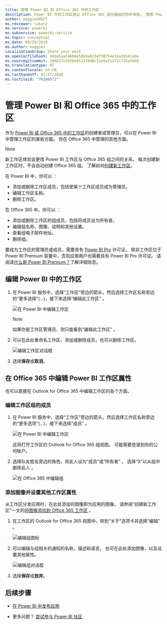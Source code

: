 ```yaml
---
title: 管理 Power BI 和 Office 365 中的工作区
description: Power BI 中的工作区是以 Office 365 组为基础的协作体验。 管理 Power BI 和 Office 365 中的工作区。
author: maggiesMSFT
ms.reviewer: lukasz
ms.service: powerbi
ms.subservice: powerbi-service
ms.topic: conceptual
ms.date: 09/26/2019
ms.author: maggies
LocalizationGroup: Share your work
ms.openlocfilehash: d4be5aa246b6e58b9a6234f30754e16a39341abe
ms.sourcegitcommit: 3d6b27e3936e451339d8c11e9af1a72c725a5668
ms.translationtype: HT
ms.contentlocale: zh-CN
ms.lasthandoff: 01/17/2020
ms.locfileid: "76160572"
---
```

# <a name="manage-your-workspace-in-power-bi-and-office-365"></a>管理 Power BI 和 Office 365 中的工作区

作为 [Power BI 或 Office 365 中的工作区](service-create-distribute-apps.md)的创建者或管理员，可以在 Power BI 中管理工作区的某些方面。 你在 Office 365 中管理的其他方面。

> [!NOTE]
> 新工作区体验会更改 Power BI 工作区与 Office 365 组之间的关系。 每次创建新工作区时，不会自动创建 Office 365 组。 了解如何[创建新工作区](service-create-the-new-workspaces.md)。

在 Power BI 中，你可以  ：

* 添加或删除工作区成员，包括使某个工作区成员成为管理员。
* 编辑工作区名称。
* 删除工作区。

在 Office 365 中，你可以  ：

* 添加或删除工作区的组成员，包括将成员设为所有者。
* 编辑组名称、图像、说明和其他设置。
* 查看组电子邮件地址。
* 删除组。

要成为工作区的管理员或成员，需要具有 [Power BI Pro](service-features-license-type.md) 许可证。 除非工作区位于 Power BI Premium 容量中，否则应用用户也需要具有 Power BI Pro 许可证。 请阅读[什么是 Power BI Premium？](service-premium-what-is.md)了解详细信息。

## <a name="edit-your-workspace-in-power-bi"></a>编辑 Power BI 中的工作区

1. 在 Power BI 服务中，选择“工作区”旁边的箭头，然后选择工作区名称旁边的“更多选择”(…)，接下来选择“编辑此工作区”    。

   ![在 Power BI 中编辑工作区](media/service-manage-app-workspace-in-power-bi-and-office-365/power-bi-app-ellipsis.png)

   > [!NOTE]
   > 如果你是工作区管理员，则只能看到“编辑此工作区”  。

1. 可以在此处重命名工作区、添加或删除成员，也可以删除工作区。

   ![编辑工作区对话框](media/service-manage-app-workspace-in-power-bi-and-office-365/power-bi-app-edit-workspace.png)

1. 选择**保存**或**取消**。

## <a name="edit-power-bi-workspace-properties-in-office-365"></a>在 Office 365 中编辑 Power BI 工作区属性

也可以直接在 Outlook for Office 365 中编辑工作区的各个方面。

### <a name="edit-the-members-of-the-workspace-group"></a>编辑工作区组的成员

1. 在 Power BI 服务中，选择“工作区”旁边的箭头，然后选择工作区名称旁边的“更多选项”(…)，接下来选择“成员”    。

   ![在 Power BI 中编辑工作区](media/service-manage-app-workspace-in-power-bi-and-office-365/power-bi-app-ellipsis-members.png)

   这将打开工作区的 Outlook for Office 365 组视图。 可能需要登录到你的公司帐户。

1. 选择队友姓名旁边的角色，将此人设为“成员”或“所有者”   。 选择“X”以从组中删除此人  。

   ![在 Office 365 中编辑组](media/service-manage-app-workspace-in-power-bi-and-office-365/pbi_managegroupo365.png)

### <a name="add-an-image-and-set-other-workspace-properties"></a>添加图像并设置其他工作区属性

从工作区分发应用时，在此处添加的图像即为应用的图像。 请参阅“创建新工作区”一文的[将图像添加到 Office 365 工作区](service-create-workspaces.md#add-an-image-to-your-office-365-workspace-optional)  。

1. 在工作区的 Outlook for Office 365 视图中，转到“关于”选项卡并选择“编辑”   。

    ![编辑组图标](media/service-manage-app-workspace-in-power-bi-and-office-365/pbi_editgroupo365.png)
1. 可以编辑与组相关的通知的名称、描述和语言。 也可在此处添加图像，以及设置其他属性。

   ![编辑组对话框](media/service-manage-app-workspace-in-power-bi-and-office-365/pbi_editgrpo365dialog.png)

1. 选择**保存**或**放弃**。

## <a name="next-steps"></a>后续步骤

* [在 Power BI 中发布应用](service-create-distribute-apps.md)

* 更多问题？ [尝试参与 Power BI 社区](https://community.powerbi.com/)
